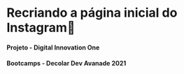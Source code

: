 # Recriando a página inicial do Instagram:wave:

#### Projeto - Digital Innovation One 

#### Bootcamps - Decolar Dev Avanade 2021 


